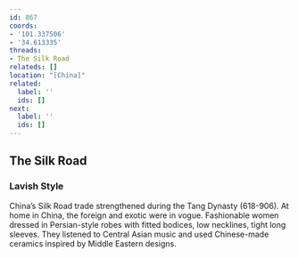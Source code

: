 ```yaml
---
id: 867
coords:
- '101.337506'
- '34.613335'
threads:
- The Silk Road
relateds: []
location: "[China]"
related:
  label: ''
  ids: []
next:
  label: ''
  ids: []
---
```


## The Silk Road

### Lavish Style

China’s Silk Road trade strengthened during the Tang Dynasty (618-906). At home in China, the foreign and exotic were in vogue. Fashionable women dressed in Persian-style robes with fitted bodices, low necklines, tight long sleeves. They listened to Central Asian music and used Chinese-made ceramics inspired by Middle Eastern designs.
